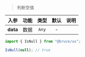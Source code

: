 > 判断空值

入参|功能|类型|默认|说明
:-:|:-:|:-:|:-:|-
**data**|数据|`Any`|-

```js
import { IsNull } from "@bruce/us";

IsNull(null); // true
```